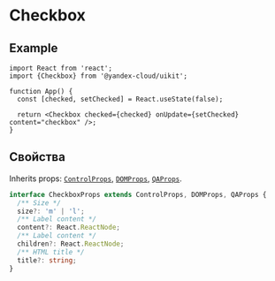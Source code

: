 # Checkbox

## Example

```tsx
import React from 'react';
import {Checkbox} from '@yandex-cloud/uikit';

function App() {
  const [checked, setChecked] = React.useState(false);

  return <Checkbox checked={checked} onUpdate={setChecked} content="checkbox" />;
}
```

## Свойства

Inherits props: [`ControlProps`](../README.md#controlprops), [`DOMProps`](../README.md#domprops), [`QAProps`](../README.md#qaprops).

```ts
interface CheckboxProps extends ControlProps, DOMProps, QAProps {
  /** Size */
  size?: 'm' | 'l';
  /** Label content */
  content?: React.ReactNode;
  /** Label content */
  children?: React.ReactNode;
  /** HTML title */
  title?: string;
}
```
